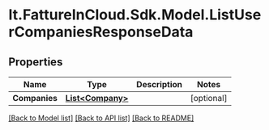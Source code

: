 # It.FattureInCloud.Sdk.Model.ListUserCompaniesResponseData

## Properties

Name | Type | Description | Notes
------------ | ------------- | ------------- | -------------
**Companies** | [**List&lt;Company&gt;**](Company.md) |  | [optional] 

[[Back to Model list]](../README.md#documentation-for-models) [[Back to API list]](../README.md#documentation-for-api-endpoints) [[Back to README]](../README.md)

